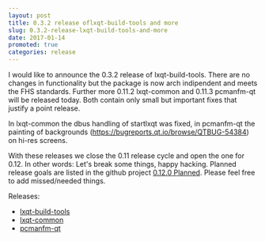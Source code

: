 ```yaml
---
layout: post
title: 0.3.2 release oflxqt-build-tools and more
slug: 0.3.2-release-lxqt-build-tools-and-more
date: 2017-01-14
promoted: true
categories: release
---
```


I would like to announce the 0.3.2 release of lxqt-build-tools. There are no changes 
in functionality but the package is now arch indipendent and meets the FHS standards.
Further more 0.11.2 lxqt-common and 0.11.3 pcmanfm-qt will be released today.
Both contain only small but important fixes that justify a point release.

In lxqt-common the dbus handling of startlxqt was fixed, in pcmanfm-qt the painting of
backgrounds (https://bugreports.qt.io/browse/QTBUG-54384) on hi-res screens.

With these releases we close the 0.11 release cycle and open the one for 0.12. In other
words: Let's break some things, happy hacking. Planned release goals are listed in 
the  github project [0.12.0 Planned](https://github.com/orgs/lxde/projects/3). Please
feel free to add missed/needed things. 

Releases:
* [lxqt-build-tools](https://github.com/lxde/lxqt-build-tools/releases)
* [lxqt-common](https://github.com/lxde/lxqt-common/releases)
* [pcmanfm-qt](https://github.com/lxde/pcmanfm-qt/releases)
